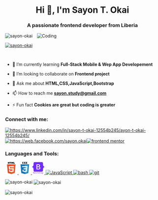 

<h1 align="center">Hi 👋, I'm Sayon T. Okai</h1>
<h3 align="center">A passionate frontend developer from Liberia</h3>
<img align="right" alt="Coding" width="400" src="https://media0.giphy.com/media/v1.Y2lkPTc5MGI3NjExazJndzdoZ21mYjZ4aGMxdDd5YzY5bnBnYmNxaGdia3dhdTd1OXc5YyZlcD12MV9pbnRlcm5hbF9naWZfYnlfaWQmY3Q9Zw/qgQUggAC3Pfv687qPC/giphy.gif" />
<p align="left"> <img src="https://komarev.com/ghpvc/?username=sayon-okai&label=Profile%20views&color=0e75b6&style=flat" alt="sayon-okai" /> </p>

<p align="left"> <a href="https://github.com/ryo-ma/github-profile-trophy"><img src="https://github-profile-trophy.vercel.app/?username=sayon-okai" alt="sayon-okai" /></a> </p>

<p align="left"> <a href="https://twitter.com/" target="blank"><img src="https://img.shields.io/twitter/follow/?logo=twitter&style=for-the-badge" alt="" /></a> </p>

- 🌱 I’m currently learning **Full-Stack Mobile & Wep App Developement**

- 👯 I’m looking to collaborate on **Frontend project**

- 💬 Ask me about **HTML,CSS,JavaScript,Bootstrap**

- 📫 How to reach me **sayon.study@gmail.com**

- ⚡ Fun fact **Cookies are great but coding is greater**

<h3 align="left">Connect with me:</h3>
<p align="left">
<a href="https://linkedin.com/in/https://www.linkedin.com/in/sayon-t-okai-12554b245/ayon-t-okai-12554b245/" target="blank"><img align="center" src="https://raw.githubusercontent.com/rahuldkjain/github-profile-readme-generator/master/src/images/icons/Social/linked-in-alt.svg" alt="https://www.linkedin.com/in/sayon-t-okai-12554b245/ayon-t-okai-12554b245/" height="30" width="40" /></a>
<a href="https://fb.com/https://web.facebook.com/sayon.okai" target="blank"><img align="center" src="https://raw.githubusercontent.com/rahuldkjain/github-profile-readme-generator/master/src/images/icons/Social/facebook.svg" alt="https://web.facebook.com/sayon.okai" height="30" width="40" /></a><a href="#" target="blank"><img align="center" src="https://avatars.githubusercontent.com/u/47932038?s=200&v=4" alt="frontend mentor" height="40" width="40" /></a>


</p>

<h3 align="left">Languages and Tools:</h3>
<p align="left"> 
  
  <a href="https://www.w3.org/html/" target="_blank" rel="noreferrer"> <img src="https://raw.githubusercontent.com/devicons/devicon/master/icons/html5/html5-original-wordmark.svg" alt="html5" width="40" height="40"/> </a> <a href="https://www.w3schools.com/css/" target="_blank" rel="noreferrer"> <img src="https://raw.githubusercontent.com/devicons/devicon/master/icons/css3/css3-original-wordmark.svg" alt="css3" width="40" height="40"/> <a href="https://getbootstrap.com" target="_blank" rel="noreferrer"> <img src="https://raw.githubusercontent.com/devicons/devicon/master/icons/bootstrap/bootstrap-plain-wordmark.svg" alt="bootstrap" width="40" height="40"/> </a> <a href="https://icons8.com/icon/PXTY4q2Sq2lG/javascript" target="_blank" rel="noreferrer"> <img src="https://img.icons8.com/?size=100&id=PXTY4q2Sq2lG&format=png&color=000000" alt="JavaScript" width="40" height="40"/> </a> 
  <a href="https://www.gnu.org/software/bash/" target="_blank" rel="noreferrer"> <img src="https://www.vectorlogo.zone/logos/gnu_bash/gnu_bash-icon.svg" alt="bash" width="40" height="40"/> </a>  </a> <a href="https://git-scm.com/" target="_blank" rel="noreferrer"> <img src="https://www.vectorlogo.zone/logos/git-scm/git-scm-icon.svg" alt="git" width="40" height="40"/> </a> 



</p>

<p><img align="left" src="https://github-readme-stats.vercel.app/api/top-langs?username=sayon-okai&show_icons=true&locale=en&layout=compact" alt="sayon-okai" /></p>

<p>&nbsp;<img align="center" src="https://github-readme-stats.vercel.app/api?username=sayon-okai&show_icons=true&locale=en" alt="sayon-okai" /></p>

<p><img align="center" src="https://github-readme-streak-stats.herokuapp.com/?user=sayon-okai&" alt="sayon-okai" /></p>
